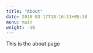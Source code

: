 ```yaml
---
title: "About"
date: 2018-03-17T18:16:11+05:30
menu: main
weight: -10
---
```


This is the about page
